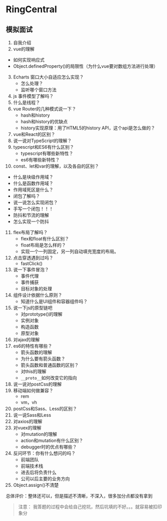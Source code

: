# RingCentral

## 模拟面试
1. 自我介绍
2. vue的理解
  - 如何实现响应式
  - Object.definedProperty()的局限性（为什么vue要对数组方法进行处理）
3. Echarts 窗口大小自适应怎么实现？
   - 怎么处理？
   - 监听哪个窗口方法
4. js 事件模型了解吗？
5. 什么是线程？
6. vue Router的几种模式说一下？
   - hash和history
   - hash和history的优缺点
   - history实现原理：用了HTML5的history API，这个api是怎么做的？
7. vue和React的区别？
8. 说一说对TypeScript的理解？
9. typescript和ES6有什么区别？
    - typescript有哪些新特性？
    - es6有哪些新特性？
10. const、let和var的理解，以及各自的区别？
  - 什么是块级作用域？
  - 什么是函数作用域？
  - 作用域死区是什么？
  - 闭包了解吗？
  - 说一说怎么实现闭包？
  - 手写一个闭包！！！
  - 防抖和节流的理解
  - 怎么实现一个防抖
11. flex布局了解吗？
    - flex和float有什么区别？
    - float布局是怎么样的？
    - 实现一个一列固定，另一列自动填充宽度的布局。
12. 点击穿透遇到过吗？
    - fastClick()
13. 说一下事件冒泡？
    - 事件代理
    - 事件捕获
    - 目标对象的处理
14. 组件设计依据什么原则？
    - 知道什么是UI组件和容器组件吗？
15. 说一下js的原型链吧
    - 对prototype()的理解
    - 实例对象
    - 构造函数
    - 原型对象
16. 对ajax的理解
17. es6的特性有哪些？
    - 箭头函数的理解
    - 为什么要有箭头函数？
    - 箭头函数和普通函数的区别？
    - 对this的理解
    - `__proto__`如何改变它的指向
18. 说一说对postCss的理解
19. 移动端如何做兼容？
    - rem
    - vm，vh
20. postCss和Sass、Less的区别？
21. 说一说Sass和Less
22. 对axios的理解
23. 对vuex的理解
    - 对mutation的理解
    - action和mutation有什么区别？
    - debugger时的优点有哪些？
24. 反问环节：你有什么想问的吗？
    - 前端团队
    - 前端技术栈
    - 进去后将负责什么
    - 公司以后主要的业务方向
25. Object.assign()不清楚


总体评价：整体还可以，但是描述不清晰，不深入，很多加分点都没有拿到

> 注意： 我答题的过程中会给自己挖坑，然后坑填的不好。。。就容易被扣印象分